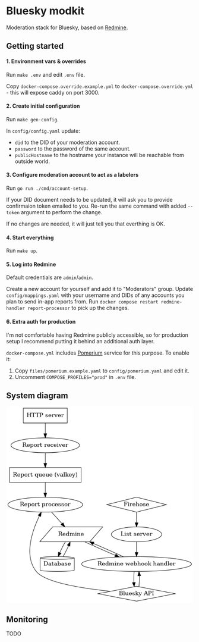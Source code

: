 # Bluesky modkit

Moderation stack for Bluesky, based on [Redmine](https://www.redmine.org/).

## Getting started

#### 1. Environment vars & overrides

Run `make .env` and edit `.env` file.

Copy `docker-compose.override.example.yml` to `docker-compose.override.yml` -
this will expose caddy on port 3000.

#### 2. Create initial configuration

Run `make gen-config`.

In `config/config.yaml` update:

  * `did` to the DID of your moderation account.
  * `password` to the password of the same account.
  * `publicHostname` to the hostname your instance will be reachable from outside world.

#### 3. Configure moderation account to act as a labelers

Run `go run ./cmd/account-setup`.

If your DID document needs to be updated, it will ask you to provide confirmaion token emailed to you. Re-run the same command with added `--token` argument to perform the change.

If no changes are needed, it will just tell you that everthing is OK.

#### 4. Start everything

Run `make up`.

#### 5. Log into Redmine

Default credentials are `admin`/`admin`.

Create a new account for yourself and add it to "Moderators" group. Update `config/mappings.yaml` with your username and DIDs of any accounts you plan to send in-app reports from. Run `docker compose restart redmine-handler report-processor` to pick up the changes.

#### 6. Extra auth for production

I'm not comfortable having Redmine publicly accessible, so for production setup
I recommend putting it behind an additional auth layer.

`docker-compose.yml` includes [Pomerium](https://www.pomerium.com/) service for
this purpose. To enable it:

1. Copy `files/pomerium.example.yaml` to `config/pomerium.yaml` and edit it.
2. Uncomment `COMPOSE_PROFILES="prod"` in `.env` file.

## System diagram

![](diagram.png)

## Monitoring

TODO
